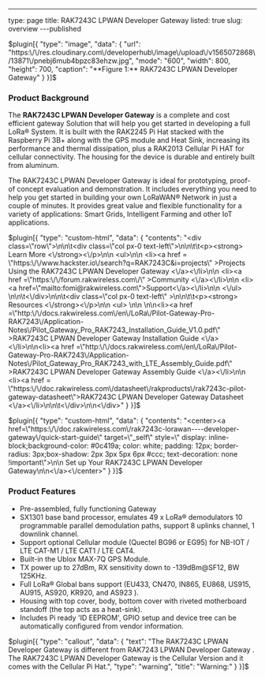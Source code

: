 ---
type: page
title: RAK7243C LPWAN Developer Gateway
listed: true
slug: overview
---published

$plugin[{
    "type": "image",
    "data": {
        "url": "https:\/\/res.cloudinary.com\/developerhub\/image\/upload\/v1565072868\/13871\/pnebj6mub4bpzc83ehzw.jpg",
        "mode": "600",
        "width": 800,
        "height": 700,
        "caption": "**Figure 1:** RAK7243C LPWAN Developer Gateway"
    }
}]$

### Product Background

The **RAK7243C LPWAN Developer Gateway** is a complete and cost efficient gateway Solution that will help you get started in developing a full LoRa® System. It is built with the RAK2245 Pi Hat stacked with the Raspberry Pi 3B+ along with the GPS module and Heat Sink, increasing its performance and thermal dissipation, plus a RAK2013 Cellular Pi HAT for cellular connectivity. The housing for the device is durable and entirely built from aluminum.

The RAK7243C LPWAN Developer Gateway is ideal for prototyping, proof-of concept evaluation and demonstration. It includes everything you need to help you get started in building your own LoRaWAN® Network in just a couple of minutes.  It provides great value and flexible functionality for a variety of applications: Smart Grids, Intelligent Farming and other IoT applications.

$plugin[{
    "type": "custom-html",
    "data": {
        "contents": "<div class=\"row\">\n\n\t<div class=\"col px-0 text-left\">\n\n\t\t<p><strong> Learn More <\/strong><\/p>\n\n                <ul>\n\n                      <li><a href = \"https:\/\/www.hackster.io\/search?q=RAK7243C&i=projects\" >Projects Using the RAK7243C LPWAN Developer Gateway <\/a><\/li>\n\n                      <li><a href =\"https:\/\/forum.rakwireless.com\/\" >Community <\/a><\/li>\n\n                      <li><a href=\"mailto:fomi@rakwireless.com\">Support<\/a><\/li>\n\n               <\/ul>  \n\n\t<\/div>\n\n\t<div class=\"col px-0 text-left\" >\n\n\t\t<p><strong> Resources <\/strong><\/p>\n\n                    <ul> \n\n                           \n\n<li><a href =\"http:\/\/docs.rakwireless.com\/en\/LoRa\/Pilot-Gateway-Pro-RAK7243\/Application-Notes\/Pilot_Gateway_Pro_RAK7243_Installation_Guide_V1.0.pdf\" >RAK7243C LPWAN Developer Gateway  Installation Guide <\/a><\/li>\n\n<li><a href =\"http:\/\/docs.rakwireless.com\/en\/LoRa\/Pilot-Gateway-Pro-RAK7243\/Application-Notes\/Pilot_Gateway_Pro_RAK7243_with_LTE_Assembly_Guide.pdf\" >RAK7243C LPWAN Developer Gateway Assembly Guide <\/a><\/li>\n\n <li><a href = \"https:\/\/doc.rakwireless.com\/datasheet\/rakproducts\/rak7243c-pilot-gateway-datasheet\">RAK7243C LPWAN Developer Gateway Datasheet <\/a><\/li>\n\n\t<\/div>\n\n<\/div>"
    }
}]$

$plugin[{
    "type": "custom-html",
    "data": {
        "contents": "<center><a href=\"https:\/\/doc.rakwireless.com\/rak7243c-lorawan----developer-gateway\/quick-start-guide\" target=\"_self\" style=\" display: inline-block;background-color: #0c419a; color: white; padding: 12px; border-radius: 3px;box-shadow: 2px 3px 5px 6px #ccc; text-decoration: none !important\">\n\n    Set up Your RAK7243C LPWAN Developer Gateway\n\n<\/a><\/center>"
    }
}]$

### Product Features

- Pre-assembled, fully functioning Gateway
- SX1301 base band processor, emulates 49 x LoRa® demodulators 10 programmable parallel demodulation paths, support 8 uplinks channel, 1 downlink channel.
- Support optional Cellular module (Quectel BG96 or EG95) for NB-IOT / LTE CAT-M1 / LTE CAT1 / LTE CAT4.
- Built-in the Ublox MAX-7Q GPS Module.
- TX power up to 27dBm, RX sensitivity down to -139dBm@SF12, BW 125KHz.
- Full LoRa® Global bans support (EU433, CN470, IN865, EU868, US915, AU915, AS920, KR920, and AS923 ).
- Housing with top cover, body, bottom cover with riveted motherboard standoff (the top acts as a heat-sink).
- Includes Pi ready 'ID EEPROM', GPIO setup and device tree can be automatically configured from vendor information. 

$plugin[{
    "type": "callout",
    "data": {
        "text": "The RAK7243C LPWAN Developer Gateway is different from RAK7243 LPWAN Developer Gateway . The RAK7243C LPWAN Developer Gateway is the Cellular Version and it comes with the Cellular Pi Hat.",
        "type": "warning",
        "title": "Warning:"
    }
}]$

